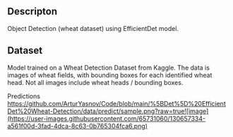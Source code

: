 ## Descripton
Object Detection (wheat dataset) using EfficientDet model.

## Dataset
Model trained on a Wheat Detection Dataset from Kaggle. The data is images of wheat fields, with bounding boxes for each identified wheat head. Not all images include wheat heads / bounding boxes.

Predictions
https://github.com/ArturYasnov/Code/blob/main/%5BDet%5D%20EfficientDet%20Wheat-Detection/data/predict/sample.png?raw=true![image](https://user-images.githubusercontent.com/65731060/130657334-a561f00d-3fad-4dca-8c63-0b765304fca6.png)




